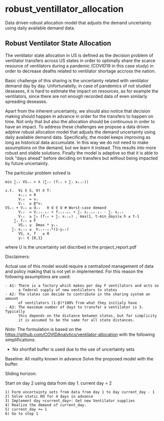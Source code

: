 # robust_ventillator_allocation
Data driven robust allocation model that adjusts the demand uncertainty using daily available demand data.

## Robust Ventilator State Allocation

The ventilator state allocation in US is defined as the decision problem of ventilator transfers across US states in order to optimally share the scarce resource of ventilators during a pandemic (COVID19 in this case study) in order to decrease deaths related to ventilator shortage accross the nation.

Basic challenge of this sharing is the uncertainty related with ventilator demand day by day. Unfortunatelly, in case of pandemics of not studied deseases, it is hard to estimate the impact on resources, as for example the ventilators, since there are not enough recorded data of even similarly spreading deseases.

Apart from the inherent uncertainty, we should also notice that decision making should happen in advance in order for the transfers to happen on time. Not only that but also the allocation should be continuous in order to have an impact. To address these challenges we propose a data driven adptive robust allocation model that adjusts the demand uncertainty using daily available demand data. Specifically, the model keeps improving as long as historical data accumulate. In this way we do not need to make assumptions on the demand, but we learn it instead. This results into more robust and stable solutions. Finally the model is adaptive so that it is able to look "days ahead" before deciding on transfers but without being impacted by future uncertainty.

The particular problem solved is


    
    min ∑ᵢₜ VSᵢₜ + λ (∑ᵢₜ (fᵢₜ + ∑ⱼ xᵢⱼₜ))
    
    s.t.  ∀i ∈ S, ∀t ∈ T:
          xᵢᵢₜ = 0
          Vᵢ₀  = vᵢ
          Vᵢₜ  ≥ β*vᵢ
    VSᵢₜ + Vᵢₜ ≥ dᵢₜ   ∀ d ∈ U # Worst-case demand
          Vᵢₜ  = Vᵢ₍ₜ₋₁₎ + fᵢ₍ₜ₋ₖ₎ + ∑ᵢ xᵢⱼ₍ₜ₋₁₎ - ∑ⱼ xᵢⱼₜ
          Vᵢₜ  ≥ ∑ₕ (fᵢₕ + ∑ᵢ xᵢⱼₕ) , max(1, t-min_days)≤ h ≤ t-1
        ∑ᵢ fᵢₜ ≤ F
          VSᵢₜ ≤  Dmax * yᵢₜ
       ∑ⱼ xᵢⱼₜ ≤  Vᵢ₍ₜ₋₁₎*(1-yᵢₜ)
          VS, x, f   ≥ 0
          yᵢₜ ∈ {0,1}
          


where U is the uncertainty set discribed in the project_report.pdf

Disclaimers:

Actual use of this model would require a centralized management of data and
policy making that is not yet in implemented. For this reason the following
assumptions are used:

    - A1: There is a factory which makes per day F ventilators and acts as
          a federal supply of new ventilators to states
    - A2: The states can decide to contribute in the sharing system an amount
          of ventilators (1-β)*100% from what they initialy have
    - A3: The maximum number of days to transfer a ventilator is 3. Typically
          this depends on the distance between states, but for simplicity
          it is assumed to be the same for all state distances.

 _Note_: The formulation is based on the
https://github.com/COVIDAnalytics/ventilator-allocation
with the following simplifications:
  - No shortfall buffer is used due to the use of uncertainty sets

Baseline: All reality known in advance
Solve the proposed model with the buffer.

Sliding horizon:

Start on day 2 using data from day 1.
current day = 2

    1) Form uncertainty sets from data from day 1 to day current_day - 1
    2) Solve static RO for 4 days in advance
    3) Implement day <current_day>: Get new Ventilator supplies
    4) Realize the demand of current_day.
    5) current_day += 1
    6) Go to step 1
